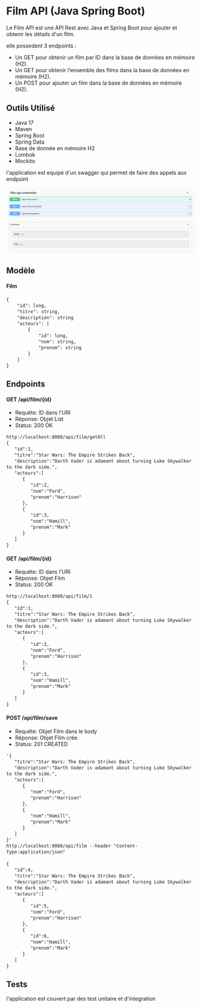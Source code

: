 # Film API (Java Spring Boot)


Le Film API est une API Rest avec Java et Spring Boot
pour ajouter et obtenir les détails d'un film.

elle possedent 3 endpoints :

- Un GET pour obtenir un film par ID dans la base de données en mémoire (H2).
- Un GET pour obtenir l'ensemble des films dans la base de données en mémoire (H2).
- Un POST pour ajouter un film dans la base de données en mémoire (H2).


## Outils Utilisé

- Java 17
- Maven
- Spring Boot
- Spring Data
- Base de donnée en mémoire H2
- Lombok
- Mockito

l'application est equipé d'un swagger qui permet de faire des appels aux endpoint

![img_1.png](img_1.png)

## Modèle

#### Film

```
{
    "id": long,
    "titre": string,
    "description": string
    "acteurs": [
        {
            "id": long,
            "nom": string,
            "prenom": string
        }
    ]
}
```

## Endpoints


#### GET /api/film/{id}

- Requête: ID dans l'URI
- Réponse: Objet List<Film>
- Status: 200 OK

```
http://localhost:8080/api/film/getAll
{
   "id":1,
   "titre":"Star Wars: The Empire Strikes Back",
   "description":"Darth Vader is adamant about turning Luke Skywalker to the dark side.",
   "acteurs":[
      {
         "id":2,
         "nom":"Ford",
         "prenom":"Harrison"
      },
      {
         "id":3,
         "nom":"Hamill",
         "prenom":"Mark"
      }
   ]
}
```


#### GET /api/film/{id}

- Requête: ID dans l'URI
- Réponse: Objet Film
- Status: 200 OK

```
http://localhost:8080/api/film/1
{
   "id":1,
   "titre":"Star Wars: The Empire Strikes Back",
   "description":"Darth Vader is adamant about turning Luke Skywalker to the dark side.",
   "acteurs":[
      {
         "id":2,
         "nom":"Ford",
         "prenom":"Harrison"
      },
      {
         "id":3,
         "nom":"Hamill",
         "prenom":"Mark"
      }
   ]
}
```

#### POST /api/film/save

- Requête: Objet Film dans le body
- Réponse: Objet Film crée
- Status: 201 CREATED

```
'{
   "titre":"Star Wars: The Empire Strikes Back",
   "description":"Darth Vader is adamant about turning Luke Skywalker to the dark side.",
   "acteurs":[
      {
         "nom":"Ford",
         "prenom":"Harrison"
      },
      {
         "nom":"Hamill",
         "prenom":"Mark"
      }
   ]
}'
http://localhost:8080/api/film --header "Content-Type:application/json"

{
   "id":4,
   "titre":"Star Wars: The Empire Strikes Back",
   "description":"Darth Vader is adamant about turning Luke Skywalker to the dark side.",
   "acteurs":[
      {
         "id":5,
         "nom":"Ford",
         "prenom":"Harrison"
      },
      {
         "id":6,
         "nom":"Hamill",
         "prenom":"Mark"
      }
   ]
}
```

## Tests

l'application est couvert par des test unitaire et d'integration



